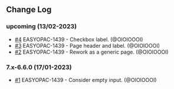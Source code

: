 ## Change Log

### upcoming (13/02-2023)
- [#4](https://github.com/easySuite/easyopac_page_custom/pull/4) EASYOPAC-1439 - Checkbox label. (@OIOIOOOI)
- [#3](https://github.com/easySuite/easyopac_page_custom/pull/3) EASYOPAC-1439 - Page header and label. (@OIOIOOOI)
- [#2](https://github.com/easySuite/easyopac_page_custom/pull/2) EASYOPAC-1439 - Rework as a generic page. (@OIOIOOOI)

### 7.x-6.6.0 (17/01-2023)
- [#1](https://github.com/easySuite/easyopac_page_custom/pull/1) EASYOPAC-1439 - Consider empty input. (@OIOIOOOI)